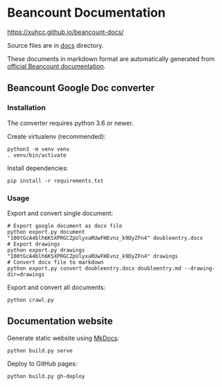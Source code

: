 # Beancount Documentation

https://xuhcc.github.io/beancount-docs/

Source files are in [docs](docs/) directory.

These documents in markdown format are automatically generated from [official Beancount documentation](http://furius.ca/beancount/doc/index).

## Beancount Google Doc converter

### Installation

The converter requires python 3.6 or newer.

Create virtualenv (recommended):

```
python3 -m venv venv
. venv/bin/activate
```

Install dependencies:

```
pip install -r requirements.txt
```

### Usage

Export and convert single document:

```shell
# Export google document as docx file
python export.py document "100tGcA4blh6KSXPRGCZpUlyxaRUwFHEvnz_k9DyZFn4" doubleentry.docx
# Export drawings
python export.py drawings "100tGcA4blh6KSXPRGCZpUlyxaRUwFHEvnz_k9DyZFn4" drawings
# Convert docx file to markdown
python export.py convert doubleentry.docx doubleentry.md --drawing-dir=drawings
```

Export and convert all documents:

```
python crawl.py
```

## Documentation website

Generate static website using [MkDocs](https://www.mkdocs.org/):

```
python build.py serve
```

Deploy to GitHub pages:

```
python build.py gh-deploy
```
